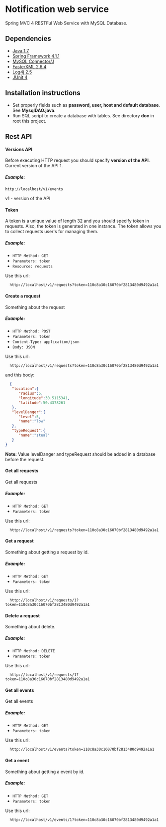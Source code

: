 # Notification web service
Spring MVC 4 RESTFul Web Service with MySQL Database.

## Dependencies
  - [Java 1.7](http://www.oracle.com/technetwork/java/javase/archive-139210.html)
  - [Spring Framework 4.1.1](https://spring.io/)
  - [MySQL Connector/J](http://www.mysql.com/)
  - [FasterXML 2.6.4](https://github.com/FasterXML/jackson)
  - [Log4j 2.5](http://logging.apache.org/log4j/2.x/)
  - [JUnit 4](http://junit.org/junit4/)
  
## Installation instructions
  - Set properly fields such as **password, user, host and default database**. See **MysqlDAO.java**.
  - Run SQL script to create a database with tables. See directory **doc** in root this project.
  
## Rest API

#### Versions API
  Before executing HTTP request you should specify **version of the API**. Current version of the API 1.
##### Example:
  ```
  http://localhost/v1/events
  ```
  v1 - version of the API
#### Token
  A token is a unique value of length 32 and you should specify token in requests. 
  Also, the token is generated in one instance.
  The token allows you to collect requests user's for managing them.
  
##### Example:

  - `HTTP Method: GET`
  - `Parameters: token`
  - `Resource: requests`

Use this url:  
```
  http://localhost/v1/requests?token=110c8a30c16070bf2813480d9492a1a1
```
  
#### Create a request
  
  Something about the request
  
##### Example:

  - `HTTP Method: POST`
  - `Parameters: token`
  - `Content-Type: application/json`
  - `Body: JSON`
  
Use this url:
```
  http://localhost/v1/requests?token=110c8a30c16070bf2813480d9492a1a1
``` 
and this body:
```json
  {  
   "location":{  
      "radius":5,
      "longitude":30.5115341,
      "latitude":50.4378261
   },
   "levelDanger":{  
      "level":5,
      "name":"low"
   },
   "typeRequest":{  
      "name":"steal"
   }
}
```
**Note:** Value levelDanger and typeRequest should be added in a database before the request.

#### Get all requests

  Get all requests

##### Example:

  - `HTTP Method: GET`
  - `Parameters: token`
  
Use this url:
```
  http://localhost/v1/requests?token=110c8a30c16070bf2813480d9492a1a1
```

#### Get a request

  Something about getting a request by id.
##### Example:

  - `HTTP Method: GET`
  - `Parameters: token`
  
Use this url:
```
  http://localhost/v1/requests/1?token=110c8a30c16070bf2813480d9492a1a1
``` 

#### Delete a request

  Something about delete.
  
##### Example:

  - `HTTP Method: DELETE`
  - `Parameters: token`
  
Use this url:
```
  http://localhost/v1/requests/1?token=110c8a30c16070bf2813480d9492a1a1
```

#### Get all events

  Get all events

##### Example:

  - `HTTP Method: GET`
  - `Parameters: token`
  
Use this url:
```
  http://localhost/v1/events?token=110c8a30c16070bf2813480d9492a1a1
```

#### Get a event

  Something about getting a event by id.
##### Example:

  - `HTTP Method: GET`
  - `Parameters: token`
  
Use this url:
```
  http://localhost/v1/events/1?token=110c8a30c16070bf2813480d9492a1a1
``` 
